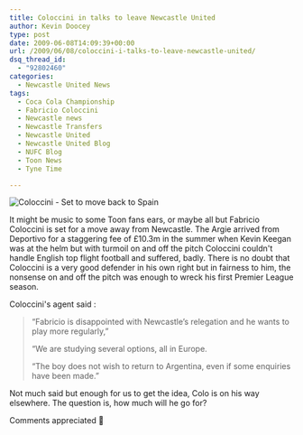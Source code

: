 ```yaml
---
title: Coloccini in talks to leave Newcastle United
author: Kevin Doocey
type: post
date: 2009-06-08T14:09:39+00:00
url: /2009/06/08/coloccini-i-talks-to-leave-newcastle-united/
dsq_thread_id:
  - "92802460"
categories:
  - Newcastle United News
tags:
  - Coca Cola Championship
  - Fabricio Coloccini
  - Newcastle news
  - Newcastle Transfers
  - Newcastle United
  - Newcastle United Blog
  - NUFC Blog
  - Toon News
  - Tyne Time

---
```

![Coloccini - Set to move back to Spain](http://static.hugedomains.com/images/logo_huge_domains.gif)

It might be music to some Toon fans ears, or maybe all but Fabricio Coloccini is set for a move away from Newcastle. The Argie arrived from Deportivo for a staggering fee of £10.3m in the summer when Kevin Keegan was at the helm but with  turmoil on and off the pitch Coloccini couldn't handle English top flight football and suffered, badly. There is no doubt that Coloccini is a very good defender in his own right but in fairness to him, the nonsense on and off the pitch was enough to wreck his first Premier League season.

Coloccini's agent said :

> “Fabricio is disappointed with Newcastle’s relegation and he wants to play more regularly,”
>
> “We are studying several options, all in Europe.
>
> “The boy does not wish to return to Argentina, even if some enquiries have been made.”

Not much said but enough for us to get the idea, Colo is on his way elsewhere. The question is, how much will he go for?

Comments appreciated 🙂
